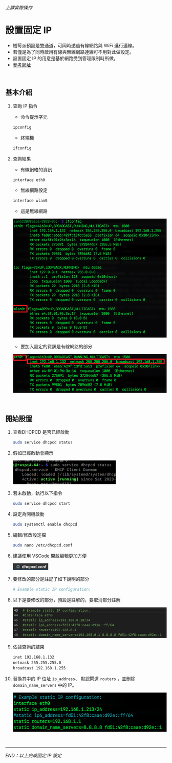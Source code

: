 *上課實際操作*

# 設置固定 IP

- 樹莓派預設是雙通道，可同時透過有線網路與 WiFi 進行連線。
- 若僅是為了同時啟用有線與無線網路連線可不用對此做設定。
- 設置固定 IP 的用意是基於網路受到管理限制時所做。
- [參考網址](https://www.ionos.com/digitalguide/server/configuration/provide-raspberry-pi-with-a-static-ip-address/)

</br>

## 基本介紹

1. 查詢 IP 指令

   - 命令提示字元

   ```bash
   ipconfig
   ```

   - 終端機

   ```bash
   ifconfig  
   ```
2. 查詢結果

   - 有線網絡的資訊

   ```bash
   interface eth0  
   ```

   - 無線網路設定

   ```bash
   interface wlan0  
   ```

   - 這是無線網路

   ![](images/img_817.png)

   - 要加入設定的資訊是有線網路的部分

   ![](images/img_816.png)

</br>

## 開始設置

1. 查看DHCPCD 是否已經啟動

   ```bash
   sudo service dhcpcd status
   ```
2. 假如已經啟動會顯示

   ![img](images/img_803.png)
3. 若未啟動，執行以下指令

   ```bash
   sudo service dhcpcd start
   ```
4. 設定為開機啟動

   ```bash
   sudo systemctl enable dhcpcd
   ```
5. 編輯/修改設定檔

   ```bash
   sudo nano /etc/dhcpcd.conf
   ```
6. 建議使用 VSCode 開啟編輯更加方便

   ![img](images/img_804.png)
7. 要修改的部分是註記了如下說明的部分

   ```bash
   # Example static IP configuration:
   ```
8. 以下是要修改的部分，預設是註解的，要取消部分註解

   ![](images/img_805.png)

9. 依據查詢的結果

    ```bash
    inet 192.168.1.132  
    netmask 255.255.255.0  
    broadcast 192.168.1.255
    ```


10. 替換其中的 IP 位址 `ip_address`、 默認閘道 `routers` ，並刪除 `domain_name_servers` 中的 IP。

      ![](images/img_818.png)

</br>

---

_END：以上完成固定 IP 設定_
